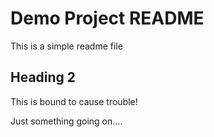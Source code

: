 # Demo Project README

This is a simple readme file

## Heading 2

This is bound to cause trouble!

Just something going on....
